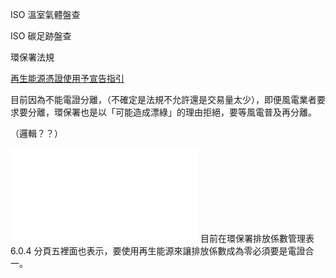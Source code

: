 
ISO 溫室氣體盤查


ISO 碳足跡盤查


環保署法規

[再生能源憑證使用予宣告指引](../005-Files/再生能源憑證使用與宣告指引.pdf)

目前因為不能電證分離，（不確定是法規不允許還是交易量太少），即便風電業者要求要分離，環保署也是以「可能造成漂綠」的理由拒絕，要等風電普及再分離。

（邏輯？？）

![](../溫室氣體排放係數管理表6.0.4版.ods)
目前在環保署排放係數管理表 6.0.4 分頁五裡面也表示，要使用再生能源來讓排放係數成為零必須要是電證合一。



